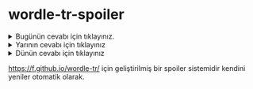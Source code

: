 # wordle-tr-spoiler

<details>
  <summary>Bugünün cevabı için tıklayınız.</summary>
  <br>
    <b> ileri </b>
</details>

<details>
  <summary>Yarının cevabı için tıklayınız</summary>
  <br>
   <b> refah </b>
</details>

<details>
  <summary>Dünün cevabı için tıklayınız </summary>
  <br>
  <b> akıcı </b>
</details>

https://f.github.io/wordle-tr/ için geliştirilmiş bir spoiler sistemidir kendini yeniler otomatik olarak.

